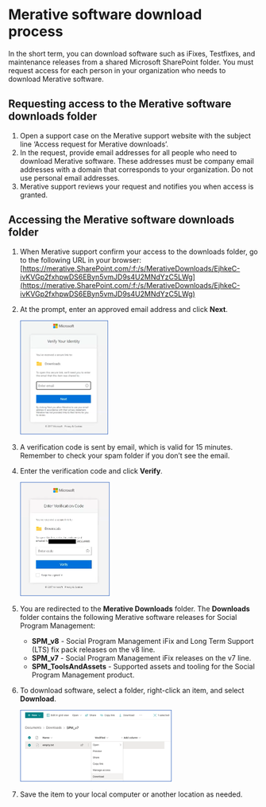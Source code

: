 # Merative software download process

In the short term, you can download software such as iFixes, Testfixes, and maintenance releases from a shared Microsoft SharePoint folder. You must request access for each person in your organization who needs to download Merative software.

## Requesting access to the Merative software downloads folder

1.	Open a support case on the Merative support website with the subject line ‘Access request for Merative downloads’.
2.	In the request, provide email addresses for all people who need to download Merative software. These addresses must be company email addresses with a domain that corresponds to your organization. Do not use personal email addresses.
3.	Merative support reviews your request and notifies you when access is granted.

## Accessing the Merative software downloads folder

1.	When Merative support confirm your access to the downloads folder, go to the following URL in your browser: [https://merative.SharePoint.com/:f:/s/MerativeDownloads/EjhkeC-ivKVGp2fxhpwDS6EByn5vmJD9s4U2MNdYzC5LWg](https://merative.SharePoint.com/:f:/s/MerativeDownloads/EjhkeC-ivKVGp2fxhpwDS6EByn5vmJD9s4U2MNdYzC5LWg)
2.	At the prompt, enter an approved email address and click **Next**. 

    ![This image shows the Sharepoint login page](../images/enter-email.png?raw=true "Verify your identity page")

4.	A verification code is sent by email, which is valid for 15 minutes. Remember to check your spam folder if you don’t see the email.

    <!--![This image shows the Merative verification email](../images/verification-email.png?raw=true "Verification email")-->

5.	Enter the verification code and click **Verify**. 

    ![This image shows the Sharepoint login page](../images/enter-verif-code.png?raw=true "Verification code page")

6.	You are redirected to the **Merative Downloads** folder. The **Downloads** folder contains the following Merative software releases for Social Program Management:
    * **SPM_v8** - Social Program Management iFix and Long Term Support (LTS) fix pack releases on the v8 line.
    * **SPM_v7** - Social Program Management iFix releases on the v7 line.
    * **SPM_ToolsAndAssets** - Supported assets and tooling for the Social Program Management product.
7.	To download software, select a folder, right-click an item, and select **Download**.

    ![This image shows the Sharepoint download file menu](../images/sharepoint-download.png?raw=true "Verify your identity page")

8.	Save the item to your local computer or another location as needed.
